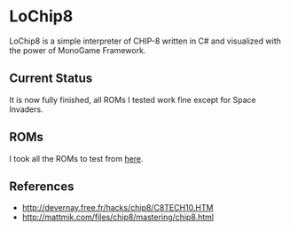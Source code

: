# LoChip8

LoChip8 is a simple interpreter of CHIP-8 written in C# and visualized with the power of MonoGame Framework.

## Current Status

It is now fully finished, all ROMs I tested work fine except for Space Invaders.

## ROMs

I took all the ROMs to test from [here](http://devernay.free.fr/hacks/chip8/).

## References

 - http://devernay.free.fr/hacks/chip8/C8TECH10.HTM
 - http://mattmik.com/files/chip8/mastering/chip8.html
